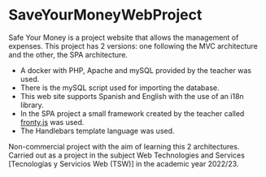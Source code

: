 # SaveYourMoneyWebProject
Safe Your Money is a project website that allows the management of expenses. This project has 2 versions: one following the MVC architecture and the other, the SPA architecture.

- A docker with PHP, Apache and mySQL provided by the teacher was used. 
- There is the mySQL script used for importing the database.
- This web site supports Spanish and English with the use of an i18n library.
- In the SPA project a small framework created by the teacher called [fronty.js](https://github.com/lipido/fronty.js) was used.
- The Handlebars template language was used.

Non-commercial project with the aim of learning this 2 architectures. Carried out as a project in the subject Web Technologies and Services [Tecnologías y Servicios Web (TSW)] in the academic year 2022/23.
